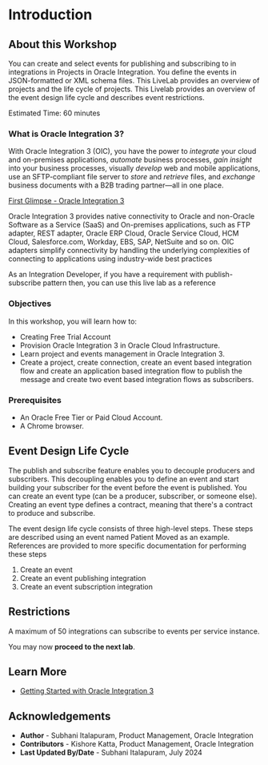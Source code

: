 # Introduction

## About this Workshop

You can create and select events for publishing and subscribing to in integrations in Projects in Oracle Integration. You define the events in JSON-formatted or XML schema files.
This LiveLab provides an overview of projects and the life cycle of projects.
This Livelab provides an overview of the event design life cycle and describes event restrictions.

Estimated Time: 60 minutes

### What is Oracle Integration 3?
With Oracle Integration 3 (OIC), you have the power to *integrate* your cloud and on-premises applications, *automate* business processes, *gain insight* into your business processes, visually *develop* web and mobile applications, use an SFTP-compliant file server to *store* and *retrieve* files, and *exchange* business documents with a B2B trading partner—all in one place.

[First Glimpse - Oracle Integration 3](youtube:yW3TEBWkFbg)

Oracle Integration 3 provides native connectivity to Oracle and non-Oracle Software as a Service (SaaS) and On-premises applications, such as FTP adapter, REST adapter, Oracle ERP Cloud, Oracle Service Cloud, HCM Cloud, Salesforce.com, Workday, EBS, SAP, NetSuite and so on. OIC adapters simplify connectivity by handling the underlying complexities of connecting to applications using industry-wide best practices

As an Integration Developer, if you have a requirement with publish-subscribe pattern then, you can use  this live lab as a reference

### Objectives

In this workshop, you will learn how to:

* Creating Free Trial Account
* Provision Oracle Integration 3 in Oracle Cloud Infrastructure.
* Learn project and events management in Oracle Integration 3.
* Create a project, create connection, create an event based integration flow and create an application based integration flow to publish the message and create two event based integration flows as subscribers.

### Prerequisites

* An Oracle Free Tier or Paid Cloud Account.
* A Chrome browser.

## Event Design Life Cycle

The publish and subscribe feature enables you to decouple producers and subscribers. This decoupling enables you to define an event and start building your subscriber for the event before the event is published. You can create an event type (can be a producer, subscriber, or someone else). Creating an event type defines a contract, meaning that there's a contract to produce and subscribe.

The event design life cycle consists of three high-level steps. These steps are described using an event named Patient Moved as an example. References are provided to more specific documentation for performing these steps

1. Create an event
2. Create an event publishing integration
3. Create an event subscription integration

## Restrictions

A maximum of 50 integrations can subscribe to events per service instance.

You may now **proceed to the next lab**.

## Learn More

* [Getting Started with Oracle Integration 3](https://docs.oracle.com/en/cloud/paas/application-integration/index.html)

## Acknowledgements

* **Author** - Subhani Italapuram, Product Management, Oracle Integration
* **Contributors** - Kishore Katta, Product Management, Oracle Integration
* **Last Updated By/Date** - Subhani Italapuram, July 2024

